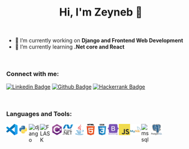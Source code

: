 
<h1 align="center">Hi, I'm Zeyneb 👋</h1>

<br />

- 🔭 I’m currently working on **Django and Frontend Web Development**
- 🌱 I’m currently learning **.Net core and React**  

<br />

<h3 align="left">Connect with me:</h3>

[![Linkedin Badge](https://img.shields.io/badge/LinkedIn-0077B5?style=for-the-badge&logo=linkedin&logoColor=white)](https://www.linkedin.com/in/zeynep-esra-%C3%B6zt%C3%BCrk-aab75b1a2/)   [![Github Badge](https://img.shields.io/badge/GitHub-100000?style=for-the-badge&logo=github&logoColor=white)](https://github.com/zeynebesra/)   [![Hackerrank Badge](https://img.shields.io/badge/-Hackerrank-2EC866?style=for-the-badge&logo=HackerRank&logoColor=white)](https://www.hackerrank.com/zeynebesraozturk) 

<br />

<h3 align="left">Languages and Tools:</h3>

<img align="left" alt="Visual Studio Code" width="30px" src="https://raw.githubusercontent.com/github/explore/80688e429a7d4ef2fca1e82350fe8e3517d3494d/topics/visual-studio-code/visual-studio-code.png" />

<img align="left" alt="Python" width="30px" src="https://raw.githubusercontent.com/github/explore/cebd63002168a05a6a642f309227eefeccd92950/topics/python/python.png" />

<img align="left" alt="django" width="30px" src="https://avatars.githubusercontent.com/u/27804?s=200&v=4" />

<img align="left" alt="FLASK" width="30px" src="https://banner2.cleanpng.com/20180508/qyw/kisspng-flask-python-web-framework-web-application-tutoria-5af1dbb70b6430.1030595115257998630467.jpg" />

<img align="left" alt="csharp" width="30px" src="https://raw.githubusercontent.com/devicons/devicon/master/icons/csharp/csharp-original.svg"  />

<img align="left" alt="dotnet" width="30px" src="https://raw.githubusercontent.com/devicons/devicon/master/icons/dot-net/dot-net-original-wordmark.svg" />

 <img align="left" src="https://raw.githubusercontent.com/devicons/devicon/master/icons/java/java-original.svg" alt="java" width="30px" />

<img align="left" alt="HTML5" width="30px" src="https://raw.githubusercontent.com/github/explore/80688e429a7d4ef2fca1e82350fe8e3517d3494d/topics/html/html.png" />

<img align="left" alt="CSS3" width="30px" src="https://raw.githubusercontent.com/github/explore/80688e429a7d4ef2fca1e82350fe8e3517d3494d/topics/css/css.png" />

<img align="left" alt="bootstrap" width="30px" src="https://raw.githubusercontent.com/devicons/devicon/master/icons/bootstrap/bootstrap-plain-wordmark.svg" />

<img align="left" alt="JavaScript" width="30px" src="https://raw.githubusercontent.com/github/explore/80688e429a7d4ef2fca1e82350fe8e3517d3494d/topics/javascript/javascript.png" />

<img align="left"  width="30px" src="https://raw.githubusercontent.com/devicons/devicon/master/icons/mysql/mysql-original-wordmark.svg" alt="mysql"  />
 <img align="left" src="https://www.svgrepo.com/show/303229/microsoft-sql-server-logo.svg" alt="mssql" width="26px"/>

<img align="left"  width="30px" src="https://raw.githubusercontent.com/devicons/devicon/master/icons/postgresql/postgresql-original-wordmark.svg" alt="postgresql"  />







<!-- Languages and Tools link -->





